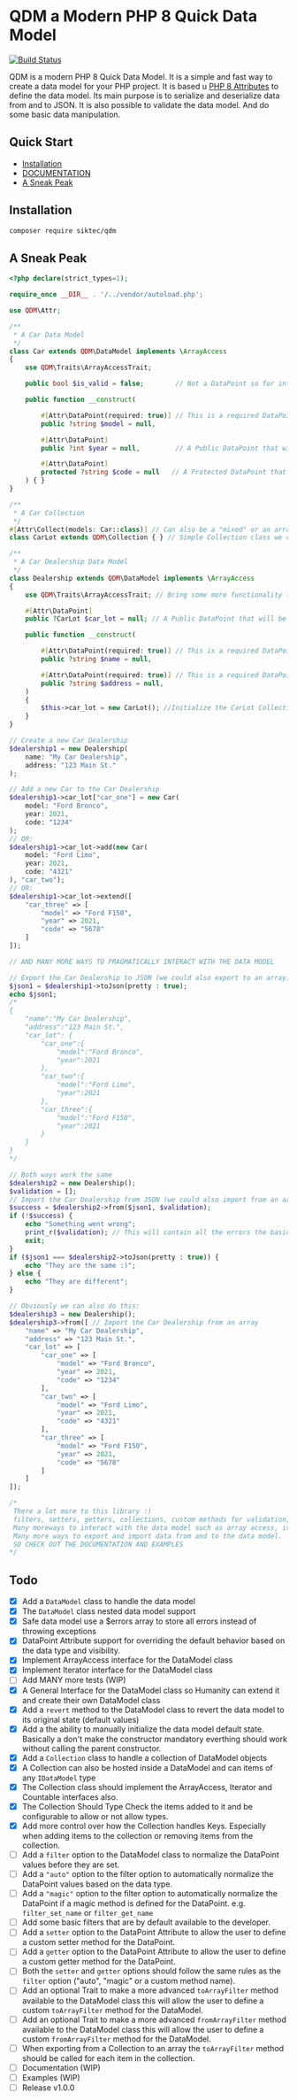 # QDM a Modern PHP 8 Quick Data Model

[![Build Status](https://github.com/siktec-lab/quick-data-model/actions/workflows/validate_test.yml/badge.svg?branch=main)](https://github.com/siktec-lab/quick-data-model/actions/workflows/validate_test.yml)

QDM is a modern PHP 8 Quick Data Model. It is a simple and fast way to create a data model for your PHP project. It is based u [PHP 8 Attributes](https://www.php.net/manual/en/language.attributes.overview.php) to define the data model. Its main purpose is to serialize and deserialize data from and to JSON. It is also possible to validate the data model. And do some basic data manipulation.

## Quick Start
- [Installation](#installation)
- [DOCUMENTATION](https://siktec-lab.github.io/quick-data-model/docs)
- [A Sneak Peak](#a-sneak-peak)

## Installation

```bash
composer require siktec/qdm
```

## A Sneak Peak

```php
<?php declare(strict_types=1);

require_once __DIR__ . '/../vendor/autoload.php';

use QDM\Attr;

/**
 * A Car Data Model
 */
class Car extends QDM\DataModel implements \ArrayAccess
{
    use QDM\Traits\ArrayAccessTrait;

    public bool $is_valid = false;        // Not a DataPoint so for internal use only

    public function __construct(

        #[Attr\DataPoint(required: true)] // This is a required DataPoint can not be null
        public ?string $model = null,

        #[Attr\DataPoint]
        public ?int $year = null,         // A Public DataPoint that will be exported and imported

        #[Attr\DataPoint]
        protected ?string $code = null   // A Protected DataPoint that will imported but not exported
    ) { }
}

/**
 * A Car Collection
 */
#[Attr\Collect(models: Car::class)] // Can also be a "mixed" or an array of types
class CarLot extends QDM\Collection { } // Simple Collection class we can add cars to it

/**
 * A Car Dealership Data Model
 */
class Dealership extends QDM\DataModel implements \ArrayAccess
{
    use QDM\Traits\ArrayAccessTrait; // Bring some more functionality to the DataModel

    #[Attr\DataPoint]
    public ?CarLot $car_lot = null; // A Public DataPoint that will be exported and imported

    public function __construct(

        #[Attr\DataPoint(required: true)] // This is a required DataPoint can not be null
        public ?string $name = null,

        #[Attr\DataPoint(required: true)] // This is a required DataPoint can not be null
        public ?string $address = null,
    )
    {
        $this->car_lot = new CarLot(); //Initialize the CarLot Collection
    }
}

// Create a new Car Dealership
$dealership1 = new Dealership(
    name: "My Car Dealership",
    address: "123 Main St."
);

// Add a new Car to the Car Dealership
$dealership1->car_lot["car_one"] = new Car(
    model: "Ford Bronco",
    year: 2021,
    code: "1234"
);
// OR:
$dealership1->car_lot->add(new Car(
    model: "Ford Limo",
    year: 2021,
    code: "4321"
), "car_two");
// OR:
$dealership1->car_lot->extend([
    "car_three" => [
        "model" => "Ford F150",
        "year" => 2021,
        "code" => "5678"
    ]
]);

// AND MANY MORE WAYS TO PRAGMATICALLY INTERACT WITH THE DATA MODEL

// Export the Car Dealership to JSON (we could also export to an array)
$json1 = $dealership1->toJson(pretty : true); 
echo $json1;
/* 
{
    "name":"My Car Dealership",
    "address":"123 Main St.",
    "car_lot": {
        "car_one":{
            "model":"Ford Bronco",
            "year":2021
        },
        "car_two":{
            "model":"Ford Limo",
            "year":2021
        },
        "car_three":{
            "model":"Ford F150",
            "year":2021
        }
    }
}
*/

// Both ways work the same
$dealership2 = new Dealership();
$validation = [];
// Import the Car Dealership from JSON (we could also import from an array)
$success = $dealership2->from($json1, $validation);
if (!$success) {
    echo "Something went wrong";
    print_r($validation); // This will contain all the errors the basic validation are done by the DataModel class
    exit;
}
if ($json1 === $dealership2->toJson(pretty : true)) {
    echo "They are the same :)";
} else {
    echo "They are different";
}

// Obviously we can also do this:
$dealership3 = new Dealership();
$dealership3->from([ // Import the Car Dealership from an array
    "name" => "My Car Dealership",
    "address" => "123 Main St.",
    "car_lot" => [
        "car_one" => [
            "model" => "Ford Bronco",
            "year" => 2021,
            "code" => "1234"
        ],
        "car_two" => [
            "model" => "Ford Limo",
            "year" => 2021,
            "code" => "4321"
        ],
        "car_three" => [
            "model" => "Ford F150",
            "year" => 2021,
            "code" => "5678"
        ]
    ]
]);

/*
 There a lot more to this library :)
 filters, setters, getters, collections, custom methods for validation, etc.
 Many moreways to interact with the data model such as array access, iterators, etc.
 Many more ways to export and import data from and to the data model.
 SO CHECK OUT THE DOCUMENTATION AND EXAMPLES
*/
```

## Todo
- [x] Add a `DataModel` class to handle the data model
- [x] The `DataModel` class nested data model support
- [x] Safe data model use a $errors array to store all errors instead of throwing exceptions
- [x] DataPoint Attribute support for overriding the default behavior based on the data type and visibility.
- [x] Implement ArrayAccess interface for the DataModel class
- [x] Implement Iterator interface for the DataModel class
- [ ] Add MANY more tests (WIP)
- [x] A General Interface for the DataModel class so Humanity can extend it and create their own DataModel class
- [x] Add a `revert` method to the DataModel class to revert the data model to its original state (default values)
- [x] Add a the ability to manually initialize the data model default state. Basically a don't make the constructor mandatory everthing should work without calling the parent constructor.
- [x] Add a `Collection` class to handle a collection of DataModel objects
- [x] A Collection can also be hosted inside a DataModel and can items of any `IDataModel` type
- [x] The Collection class should implement the ArrayAccess, Iterator and Countable interfaces also.
- [x] The Collection Should Type Check the items added to it and be configurable to allow or not allow types.
- [x] Add more control over how the Collection handles Keys. Especially when adding items to the collection or removing items from the collection.
- [ ] Add a `filter` option to the DataModel class to normalize the DataPoint values before they are set.
- [ ] Add a `"auto"` option to the filter option to automatically normalize the DataPoint values based on the data type.
- [ ] Add a `"magic"` option to the filter option to automatically normalize the DataPoint if a magic method is defined for the DataPoint. e.g. `filter_set_name` or `filter_get_name`
- [ ] Add some basic filters that are by default available to the developer. 
- [ ] Add a `setter` option to the DataPoint Attribute to allow the user to define a custom setter method for the DataPoint.
- [ ] Add a `getter` option to the DataPoint Attribute to allow the user to define a custom getter method for the DataPoint.
- [ ] Both the `setter` and `getter` options should follow the same rules as the `filter` option ("auto", "magic" or a custom method name).
- [ ] Add an optional Trait to make a more advanced `toArrayFilter` method available to the DataModel class this will allow the user to define a custom `toArrayFilter` method for the DataModel.
- [ ] Add an optional Trait to make a more advanced `fromArrayFilter` method available to the DataModel class this will allow the user to define a custom `fromArrayFilter` method for the DataModel.
- [ ] When exporting from a Collection to an array the `toArrayFilter` method should be called for each item in the collection.
- [ ] Documentation (WIP)
- [ ] Examples (WIP)
- [ ] Release v1.0.0
